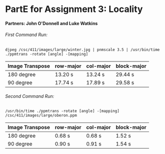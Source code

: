 # PartE for Assignment 3: Locality
#### Partners: John O'Donnell and Luke Watkins
###### First Command Run:
```
djpeg /csc/411/images/large/winter.jpg | pnmscale 3.5 | /usr/bin/time ./ppmtrans -rotate [angle] -[mapping] 
 ```
 
 Image Transpose| row-major | col-major | block-major
------------ | ------------- | ------------- | -------------
180 degree | 13.20 s | 13.24 s | 29.44 s
90 degree | 17.74 s | 17.89 s | 29.58 s 

###### Second Command Run:
```
/usr/bin/time ./ppmtrans -rotate [angle] -[mapping] /csc/411/images/large/oberon.ppm
 ```
 
 Image Transpose| row-major | col-major | block-major
------------ | ------------- | ------------- | -------------
180 degree | 0.68 s | 0.68 s | 1.52 s
90 degree | 0.90 s | 0.91 s | 1.54 s 
